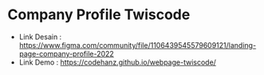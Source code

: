 # Company Profile Twiscode

- Link Desain : https://www.figma.com/community/file/1106439545579609121/landing-page-company-profile-2022
- Link Demo : https://codehanz.github.io/webpage-twiscode/
